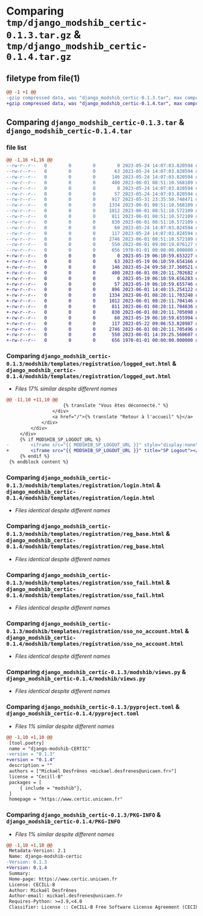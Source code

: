 # Comparing `tmp/django_modshib_certic-0.1.3.tar.gz` & `tmp/django_modshib_certic-0.1.4.tar.gz`

## filetype from file(1)

```diff
@@ -1 +1 @@
-gzip compressed data, was "django_modshib_certic-0.1.3.tar", max compression
+gzip compressed data, was "django_modshib_certic-0.1.4.tar", max compression
```

## Comparing `django_modshib_certic-0.1.3.tar` & `django_modshib_certic-0.1.4.tar`

### file list

```diff
@@ -1,16 +1,16 @@
--rw-r--r--   0        0        0        0 2023-05-24 14:07:03.820594 django_modshib_certic-0.1.3/modshib/__init__.py
--rw-r--r--   0        0        0       63 2023-05-24 14:07:03.820594 django_modshib_certic-0.1.3/modshib/admin.py
--rw-r--r--   0        0        0      146 2023-05-24 14:07:03.820594 django_modshib_certic-0.1.3/modshib/apps.py
--rw-r--r--   0        0        0      400 2023-06-01 08:51:10.568109 django_modshib_certic-0.1.3/modshib/context_processors.py
--rw-r--r--   0        0        0        0 2023-05-24 14:07:03.820594 django_modshib_certic-0.1.3/modshib/migrations/__init__.py
--rw-r--r--   0        0        0       57 2023-05-24 14:07:03.820594 django_modshib_certic-0.1.3/modshib/models.py
--rw-r--r--   0        0        0      917 2023-05-31 23:35:50.748471 django_modshib_certic-0.1.3/modshib/templates/registration/logged_out.html
--rw-r--r--   0        0        0     1334 2023-06-01 08:51:10.568109 django_modshib_certic-0.1.3/modshib/templates/registration/login.html
--rw-r--r--   0        0        0     1012 2023-06-01 08:51:10.572109 django_modshib_certic-0.1.3/modshib/templates/registration/reg_base.html
--rw-r--r--   0        0        0      811 2023-06-01 08:51:10.572109 django_modshib_certic-0.1.3/modshib/templates/registration/sso_fail.html
--rw-r--r--   0        0        0      830 2023-06-01 08:51:10.572109 django_modshib_certic-0.1.3/modshib/templates/registration/sso_no_account.html
--rw-r--r--   0        0        0       60 2023-05-24 14:07:03.824594 django_modshib_certic-0.1.3/modshib/tests.py
--rw-r--r--   0        0        0      117 2023-05-24 14:07:03.824594 django_modshib_certic-0.1.3/modshib/urls.py
--rw-r--r--   0        0        0     2746 2023-06-01 08:51:10.572109 django_modshib_certic-0.1.3/modshib/views.py
--rw-r--r--   0        0        0      550 2023-06-01 09:00:19.076127 django_modshib_certic-0.1.3/pyproject.toml
--rw-r--r--   0        0        0      656 1970-01-01 00:00:00.000000 django_modshib_certic-0.1.3/PKG-INFO
+-rw-r--r--   0        0        0        0 2023-05-19 06:10:59.653227 django_modshib_certic-0.1.4/modshib/__init__.py
+-rw-r--r--   0        0        0       63 2023-05-19 06:10:59.654166 django_modshib_certic-0.1.4/modshib/admin.py
+-rw-r--r--   0        0        0      146 2023-05-24 09:58:37.360521 django_modshib_certic-0.1.4/modshib/apps.py
+-rw-r--r--   0        0        0      400 2023-06-01 08:20:11.702682 django_modshib_certic-0.1.4/modshib/context_processors.py
+-rw-r--r--   0        0        0        0 2023-05-19 06:10:59.656283 django_modshib_certic-0.1.4/modshib/migrations/__init__.py
+-rw-r--r--   0        0        0       57 2023-05-19 06:10:59.655746 django_modshib_certic-0.1.4/modshib/models.py
+-rw-r--r--   0        0        0      896 2023-06-01 14:40:15.254122 django_modshib_certic-0.1.4/modshib/templates/registration/logged_out.html
+-rw-r--r--   0        0        0     1334 2023-06-01 08:20:11.703248 django_modshib_certic-0.1.4/modshib/templates/registration/login.html
+-rw-r--r--   0        0        0     1012 2023-06-01 08:20:11.704146 django_modshib_certic-0.1.4/modshib/templates/registration/reg_base.html
+-rw-r--r--   0        0        0      811 2023-06-01 08:20:11.704836 django_modshib_certic-0.1.4/modshib/templates/registration/sso_fail.html
+-rw-r--r--   0        0        0      830 2023-06-01 08:20:11.705098 django_modshib_certic-0.1.4/modshib/templates/registration/sso_no_account.html
+-rw-r--r--   0        0        0       60 2023-05-19 06:10:59.655994 django_modshib_certic-0.1.4/modshib/tests.py
+-rw-r--r--   0        0        0      117 2023-05-22 09:06:53.828987 django_modshib_certic-0.1.4/modshib/urls.py
+-rw-r--r--   0        0        0     2746 2023-06-01 08:20:11.705496 django_modshib_certic-0.1.4/modshib/views.py
+-rw-r--r--   0        0        0      550 2023-06-01 14:39:25.560607 django_modshib_certic-0.1.4/pyproject.toml
+-rw-r--r--   0        0        0      656 1970-01-01 00:00:00.000000 django_modshib_certic-0.1.4/PKG-INFO
```

### Comparing `django_modshib_certic-0.1.3/modshib/templates/registration/logged_out.html` & `django_modshib_certic-0.1.4/modshib/templates/registration/logged_out.html`

 * *Files 17% similar despite different names*

```diff
@@ -11,10 +11,10 @@
                     {% translate "Vous êtes déconnecté." %}
                 </div>
                 <a href="/">{% translate "Retour à l'accueil" %}</a>
             </div>
         </div>
     </div>
     {% if MODSHIB_SP_LOGOUT_URL %}
-        <iframe src="{{ MODSHIB_SP_LOGOUT_URL }}" style="display:none" title="SP Logout"></iframe>
+        <iframe src="{{ MODSHIB_SP_LOGOUT_URL }}" title="SP Logout"></iframe>
     {% endif %}
 {% endblock content %}
```

### Comparing `django_modshib_certic-0.1.3/modshib/templates/registration/login.html` & `django_modshib_certic-0.1.4/modshib/templates/registration/login.html`

 * *Files identical despite different names*

### Comparing `django_modshib_certic-0.1.3/modshib/templates/registration/reg_base.html` & `django_modshib_certic-0.1.4/modshib/templates/registration/reg_base.html`

 * *Files identical despite different names*

### Comparing `django_modshib_certic-0.1.3/modshib/templates/registration/sso_fail.html` & `django_modshib_certic-0.1.4/modshib/templates/registration/sso_fail.html`

 * *Files identical despite different names*

### Comparing `django_modshib_certic-0.1.3/modshib/templates/registration/sso_no_account.html` & `django_modshib_certic-0.1.4/modshib/templates/registration/sso_no_account.html`

 * *Files identical despite different names*

### Comparing `django_modshib_certic-0.1.3/modshib/views.py` & `django_modshib_certic-0.1.4/modshib/views.py`

 * *Files identical despite different names*

### Comparing `django_modshib_certic-0.1.3/pyproject.toml` & `django_modshib_certic-0.1.4/pyproject.toml`

 * *Files 1% similar despite different names*

```diff
@@ -1,10 +1,10 @@
 [tool.poetry]
 name = "django-modshib-CERTIC"
-version = "0.1.3"
+version = "0.1.4"
 description = ""
 authors = ["Mickaël Desfrênes <mickael.desfrenes@unicaen.fr>"]
 license = "Cecill-B"
 packages = [
     { include = "modshib"},
 ]
 homepage = "https://www.certic.unicaen.fr"
```

### Comparing `django_modshib_certic-0.1.3/PKG-INFO` & `django_modshib_certic-0.1.4/PKG-INFO`

 * *Files 1% similar despite different names*

```diff
@@ -1,10 +1,10 @@
 Metadata-Version: 2.1
 Name: django-modshib-certic
-Version: 0.1.3
+Version: 0.1.4
 Summary: 
 Home-page: https://www.certic.unicaen.fr
 License: CECILL-B
 Author: Mickaël Desfrênes
 Author-email: mickael.desfrenes@unicaen.fr
 Requires-Python: >=3.9,<4.0
 Classifier: License :: CeCILL-B Free Software License Agreement (CECILL-B)
```

